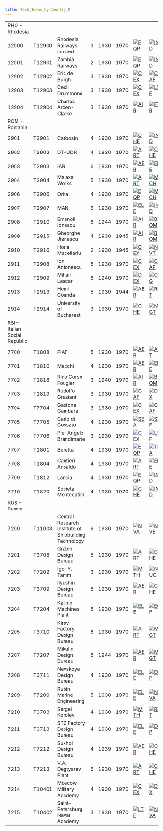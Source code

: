 ```yaml
---
title: Tech_Teams_by_Country_R
---
```



|                               |        |                                                       |     |      |      |                                                                                                  |                                                                                                  |                                                                                              |                                                                                                  |                                                                                            |
|-------------------------------|--------|-------------------------------------------------------|-----|------|------|--------------------------------------------------------------------------------------------------|--------------------------------------------------------------------------------------------------|----------------------------------------------------------------------------------------------|--------------------------------------------------------------------------------------------------|--------------------------------------------------------------------------------------------|
| RHO - Rhodesia                |        |                                                       |     |      |      |                                                                                                  |                                                                                                  |                                                                                              |                                                                                                  |                                                                                            |
| 12900                         | T12900 | Rhodesia Railways Limited                             | 3   | 1930 | 1970 | [![EQP](/images/2/20/General_equipment.png)](/wiki/File:General_equipment.png "EQP")             | [![IND](/images/7/79/Industrial_engineering.png)](/wiki/File:Industrial_engineering.png "IND")   | [![MGT](/images/c/c7/Management.png)](/wiki/File:Management.png "MGT")                       | [![MCH](/images/a/a1/Mechanics.png)](/wiki/File:Mechanics.png "MCH")                             |                                                                                            |
| 12901                         | T12901 | Zambia Railways                                       | 2   | 1930 | 1970 | [![EQP](/images/2/20/General_equipment.png)](/wiki/File:General_equipment.png "EQP")             | [![IND](/images/7/79/Industrial_engineering.png)](/wiki/File:Industrial_engineering.png "IND")   | [![MGT](/images/c/c7/Management.png)](/wiki/File:Management.png "MGT")                       | [![MCH](/images/a/a1/Mechanics.png)](/wiki/File:Mechanics.png "MCH")                             |                                                                                            |
| 12902                         | T12902 | Eric de Burgh                                         | 3   | 1930 | 1970 | [![CEX](/images/b/bc/Centralized_execution.png)](/wiki/File:Centralized_execution.png "CEX")     | [![CAF](/images/f/f8/Combined_arms_focus.png)](/wiki/File:Combined_arms_focus.png "CAF")         | [![LGT](/images/1/1d/Large_unit_tactics.png)](/wiki/File:Large_unit_tactics.png "LGT")       | [![TRA](/images/b/b1/Training.png)](/wiki/File:Training.png "TRA")                               |                                                                                            |
| 12903                         | T12903 | Cecil Drummond                                        | 3   | 1930 | 1970 | [![CEX](/images/b/bc/Centralized_execution.png)](/wiki/File:Centralized_execution.png "CEX")     | [![LTF](/images/e/e7/Large_taskforce_tactics.png)](/wiki/File:Large_taskforce_tactics.png "LTF") | [![NVT](/images/1/10/Naval_training.png)](/wiki/File:Naval_training.png "NVT")               | [![SEA](/images/2/22/Seamanship.png)](/wiki/File:Seamanship.png "SEA")                           |                                                                                            |
| 12904                         | T12904 | Charles Arden-Clarke                                  | 3   | 1930 | 1970 | [![AIR](/images/8/87/Aircraft_testing.png)](/wiki/File:Aircraft_testing.png "AIR")               | [![FTR](/images/8/8a/Fighter_tactics.png)](/wiki/File:Fighter_tactics.png "FTR")                 | [![PIL](/images/6/6b/Piloting.png)](/wiki/File:Piloting.png "PIL")                           |                                                                                                  |                                                                                            |
| ROM - Romania                 |        |                                                       |     |      |      |                                                                                                  |                                                                                                  |                                                                                              |                                                                                                  |                                                                                            |
| 2901                          | T2901  | Carbosin                                              | 4   | 1930 | 1970 | [![CHE](/images/1/19/Chemistry.png)](/wiki/File:Chemistry.png "CHE")                             | [![IND](/images/7/79/Industrial_engineering.png)](/wiki/File:Industrial_engineering.png "IND")   | [![MGT](/images/c/c7/Management.png)](/wiki/File:Management.png "MGT")                       |                                                                                                  |                                                                                            |
| 2902                          | T2902  | DT-UDR                                                | 4   | 1930 | 1970 | [![ART](/images/d/d8/Artillery.png)](/wiki/File:Artillery.png "ART")                             | [![CHE](/images/1/19/Chemistry.png)](/wiki/File:Chemistry.png "CHE")                             | [![EQP](/images/2/20/General_equipment.png)](/wiki/File:General_equipment.png "EQP")         | [![MCH](/images/a/a1/Mechanics.png)](/wiki/File:Mechanics.png "MCH")                             | [![TRA](/images/b/b1/Training.png)](/wiki/File:Training.png "TRA")                         |
| 2903                          | T2903  | IAR                                                   | 6   | 1930 | 1970 | [![AER](/images/a/a1/Aeronautics.png)](/wiki/File:Aeronautics.png "AER")                         | [![ELE](/images/d/dd/Electronics.png)](/wiki/File:Electronics.png "ELE")                         | [![TEC](/images/9/9d/Technical_efficiency.png)](/wiki/File:Technical_efficiency.png "TEC")   |                                                                                                  |                                                                                            |
| 2904                          | T2904  | Malaxa Works                                          | 5   | 1930 | 1970 | [![ART](/images/d/d8/Artillery.png)](/wiki/File:Artillery.png "ART")                             | [![MCH](/images/a/a1/Mechanics.png)](/wiki/File:Mechanics.png "MCH")                             | [![TEC](/images/9/9d/Technical_efficiency.png)](/wiki/File:Technical_efficiency.png "TEC")   |                                                                                                  |                                                                                            |
| 2906                          | T2906  | Orita                                                 | 4   | 1930 | 1970 | [![EQP](/images/2/20/General_equipment.png)](/wiki/File:General_equipment.png "EQP")             | [![MCH](/images/a/a1/Mechanics.png)](/wiki/File:Mechanics.png "MCH")                             | [![TRA](/images/b/b1/Training.png)](/wiki/File:Training.png "TRA")                           |                                                                                                  |                                                                                            |
| 2907                          | T2907  | MAN                                                   | 6   | 1930 | 1970 | [![ELE](/images/d/dd/Electronics.png)](/wiki/File:Electronics.png "ELE")                         | [![IND](/images/7/79/Industrial_engineering.png)](/wiki/File:Industrial_engineering.png "IND")   | [![MGT](/images/c/c7/Management.png)](/wiki/File:Management.png "MGT")                       | [![MCH](/images/a/a1/Mechanics.png)](/wiki/File:Mechanics.png "MCH")                             |                                                                                            |
| 2908                          | T2910  | Emanoil Ionescu                                       | 6   | 1944 | 1970 | [![AIR](/images/8/87/Aircraft_testing.png)](/wiki/File:Aircraft_testing.png "AIR")               | [![BOM](/images/2/26/Bomber_tactics.png)](/wiki/File:Bomber_tactics.png "BOM")                   | [![CAF](/images/f/f8/Combined_arms_focus.png)](/wiki/File:Combined_arms_focus.png "CAF")     | [![FTR](/images/8/8a/Fighter_tactics.png)](/wiki/File:Fighter_tactics.png "FTR")                 | [![PIL](/images/6/6b/Piloting.png)](/wiki/File:Piloting.png "PIL")                         |
| 2909                          | T2915  | Gheorghe Jienescu                                     | 4   | 1930 | 1945 | [![AIR](/images/8/87/Aircraft_testing.png)](/wiki/File:Aircraft_testing.png "AIR")               | [![BOM](/images/2/26/Bomber_tactics.png)](/wiki/File:Bomber_tactics.png "BOM")                   | [![FTR](/images/8/8a/Fighter_tactics.png)](/wiki/File:Fighter_tactics.png "FTR")             |                                                                                                  |                                                                                            |
| 2910                          | T2916  | Horia Macellariu                                      | 2   | 1930 | 1945 | [![CEX](/images/b/bc/Centralized_execution.png)](/wiki/File:Centralized_execution.png "CEX")     | [![NVT](/images/1/10/Naval_training.png)](/wiki/File:Naval_training.png "NVT")                   | [![SEA](/images/2/22/Seamanship.png)](/wiki/File:Seamanship.png "SEA")                       | [![SUB](/images/6/61/Submarine_tactics.png)](/wiki/File:Submarine_tactics.png "SUB")             |                                                                                            |
| 2911                          | T2908  | Ion Antonescu                                         | 5   | 1930 | 1970 | [![CEX](/images/b/bc/Centralized_execution.png)](/wiki/File:Centralized_execution.png "CEX")     | [![CAF](/images/f/f8/Combined_arms_focus.png)](/wiki/File:Combined_arms_focus.png "CAF")         | [![CRG](/images/3/38/Individual_courage.png)](/wiki/File:Individual_courage.png "CRG")       | [![INF](/images/b/be/Infantry_focus.png)](/wiki/File:Infantry_focus.png "INF")                   | [![LGT](/images/1/1d/Large_unit_tactics.png)](/wiki/File:Large_unit_tactics.png "LGT")     |
| 2912                          | T2909  | Mihail Lascar                                         | 6   | 1940 | 1970 | [![DEX](/images/0/0d/Decentralized_execution.png)](/wiki/File:Decentralized_execution.png "DEX") | [![CRG](/images/3/38/Individual_courage.png)](/wiki/File:Individual_courage.png "CRG")           | [![INF](/images/b/be/Infantry_focus.png)](/wiki/File:Infantry_focus.png "INF")               | [![SMT](/images/2/2f/Small_unit_tactics.png)](/wiki/File:Small_unit_tactics.png "SMT")           |                                                                                            |
| 2913                          | T2913  | Henri Coanda                                          | 5   | 1930 | 1944 | [![AER](/images/a/a1/Aeronautics.png)](/wiki/File:Aeronautics.png "AER")                         | [![RKT](/images/5/51/Rocketry.png)](/wiki/File:Rocketry.png "RKT")                               | [![TEC](/images/9/9d/Technical_efficiency.png)](/wiki/File:Technical_efficiency.png "TEC")   |                                                                                                  |                                                                                            |
| 2914                          | T2914  | University of Bucharest                               | 3   | 1930 | 1970 | [![CHE](/images/1/19/Chemistry.png)](/wiki/File:Chemistry.png "CHE")                             | [![MGT](/images/c/c7/Management.png)](/wiki/File:Management.png "MGT")                           | [![MCH](/images/a/a1/Mechanics.png)](/wiki/File:Mechanics.png "MCH")                         |                                                                                                  |                                                                                            |
| RSI – Italian Social Republic |        |                                                       |     |      |      |                                                                                                  |                                                                                                  |                                                                                              |                                                                                                  |                                                                                            |
| 7700                          | T1808  | FIAT                                                  | 5   | 1930 | 1970 | [![AER](/images/a/a1/Aeronautics.png)](/wiki/File:Aeronautics.png "AER")                         | [![ART](/images/d/d8/Artillery.png)](/wiki/File:Artillery.png "ART")                             | [![ELE](/images/d/dd/Electronics.png)](/wiki/File:Electronics.png "ELE")                     | [![MGT](/images/c/c7/Management.png)](/wiki/File:Management.png "MGT")                           | [![MCH](/images/a/a1/Mechanics.png)](/wiki/File:Mechanics.png "MCH")                       |
| 7701                          | T1810  | Macchi                                                | 4   | 1930 | 1970 | [![AER](/images/a/a1/Aeronautics.png)](/wiki/File:Aeronautics.png "AER")                         | [![ELE](/images/d/dd/Electronics.png)](/wiki/File:Electronics.png "ELE")                         | [![TEC](/images/9/9d/Technical_efficiency.png)](/wiki/File:Technical_efficiency.png "TEC")   |                                                                                                  |                                                                                            |
| 7702                          | T1818  | Rino Corso Fougier                                    | 3   | 1940 | 1970 | [![AIR](/images/8/87/Aircraft_testing.png)](/wiki/File:Aircraft_testing.png "AIR")               | [![BOM](/images/2/26/Bomber_tactics.png)](/wiki/File:Bomber_tactics.png "BOM")                   | [![CEX](/images/b/bc/Centralized_execution.png)](/wiki/File:Centralized_execution.png "CEX") |                                                                                                  |                                                                                            |
| 7703                          | T1819  | Rodolfo Graziani                                      | 3   | 1930 | 1970 | [![CAF](/images/f/f8/Combined_arms_focus.png)](/wiki/File:Combined_arms_focus.png "CAF")         | [![DEX](/images/0/0d/Decentralized_execution.png)](/wiki/File:Decentralized_execution.png "DEX") | [![TRA](/images/b/b1/Training.png)](/wiki/File:Training.png "TRA")                           |                                                                                                  |                                                                                            |
| 7704                          | T7704  | Gastone Gambara                                       | 3   | 1930 | 1970 | [![CEX](/images/b/bc/Centralized_execution.png)](/wiki/File:Centralized_execution.png "CEX")     | [![CAF](/images/f/f8/Combined_arms_focus.png)](/wiki/File:Combined_arms_focus.png "CAF")         | [![LGT](/images/1/1d/Large_unit_tactics.png)](/wiki/File:Large_unit_tactics.png "LGT")       |                                                                                                  |                                                                                            |
| 7705                          | T7705  | Carlo di Cossato                                      | 4   | 1930 | 1970 | [![SEA](/images/2/22/Seamanship.png)](/wiki/File:Seamanship.png "SEA")                           | [![STF](/images/4/48/Small_taskforce_tactics.png)](/wiki/File:Small_taskforce_tactics.png "STF") | [![SUB](/images/6/61/Submarine_tactics.png)](/wiki/File:Submarine_tactics.png "SUB")         |                                                                                                  |                                                                                            |
| 7706                          | T7706  | Pier Angelo Brandimarte                               | 3   | 1930 | 1970 | [![CEX](/images/b/bc/Centralized_execution.png)](/wiki/File:Centralized_execution.png "CEX")     | [![LTF](/images/e/e7/Large_taskforce_tactics.png)](/wiki/File:Large_taskforce_tactics.png "LTF") | [![SEA](/images/2/22/Seamanship.png)](/wiki/File:Seamanship.png "SEA")                       |                                                                                                  |                                                                                            |
| 7707                          | T1801  | Beretta                                               | 4   | 1930 | 1970 | [![EQP](/images/2/20/General_equipment.png)](/wiki/File:General_equipment.png "EQP")             | [![TRA](/images/b/b1/Training.png)](/wiki/File:Training.png "TRA")                               |                                                                                              |                                                                                                  |                                                                                            |
| 7708                          | T1804  | Cantieri Ansaldo                                      | 4   | 1930 | 1970 | [![ART](/images/d/d8/Artillery.png)](/wiki/File:Artillery.png "ART")                             | [![ELE](/images/d/dd/Electronics.png)](/wiki/File:Electronics.png "ELE")                         | [![MCH](/images/a/a1/Mechanics.png)](/wiki/File:Mechanics.png "MCH")                         | [![NVA](/images/e/ea/Naval_artillery.png)](/wiki/File:Naval_artillery.png "NVA")                 | [![NVE](/images/0/09/Naval_engineering.png)](/wiki/File:Naval_engineering.png "NVE")       |
| 7709                          | T1812  | Lancia                                                | 4   | 1930 | 1970 | [![EQP](/images/2/20/General_equipment.png)](/wiki/File:General_equipment.png "EQP")             | [![IND](/images/7/79/Industrial_engineering.png)](/wiki/File:Industrial_engineering.png "IND")   | [![MGT](/images/c/c7/Management.png)](/wiki/File:Management.png "MGT")                       | [![MCH](/images/a/a1/Mechanics.png)](/wiki/File:Mechanics.png "MCH")                             |                                                                                            |
| 7710                          | T1820  | Societá Montecatini                                   | 4   | 1930 | 1970 | [![CHE](/images/1/19/Chemistry.png)](/wiki/File:Chemistry.png "CHE")                             | [![IND](/images/7/79/Industrial_engineering.png)](/wiki/File:Industrial_engineering.png "IND")   |                                                                                              |                                                                                                  |                                                                                            |
| RUS - Russia                  |        |                                                       |     |      |      |                                                                                                  |                                                                                                  |                                                                                              |                                                                                                  |                                                                                            |
| 7200                          | T11003 | Central Research Institute of Shipbuilding Technology | 6   | 1930 | 1970 | [![NVA](/images/e/ea/Naval_artillery.png)](/wiki/File:Naval_artillery.png "NVA")                 | [![NVE](/images/0/09/Naval_engineering.png)](/wiki/File:Naval_engineering.png "NVE")             | [![TEC](/images/9/9d/Technical_efficiency.png)](/wiki/File:Technical_efficiency.png "TEC")   |                                                                                                  |                                                                                            |
| 7201                          | T3708  | Grabin Design Bureau                                  | 5   | 1930 | 1970 | [![ART](/images/d/d8/Artillery.png)](/wiki/File:Artillery.png "ART")                             | [![CHE](/images/1/19/Chemistry.png)](/wiki/File:Chemistry.png "CHE")                             | [![EQP](/images/2/20/General_equipment.png)](/wiki/File:General_equipment.png "EQP")         | [![MCH](/images/a/a1/Mechanics.png)](/wiki/File:Mechanics.png "MCH")                             | [![TEC](/images/9/9d/Technical_efficiency.png)](/wiki/File:Technical_efficiency.png "TEC") |
| 7202                          | T7202  | Igor Y. Tamm                                          | 3   | 1930 | 1970 | [![MTH](/images/7/79/Mathematics.png)](/wiki/File:Mathematics.png "MTH")                         | [![NUC](/images/0/05/Nuclear_engineering.png)](/wiki/File:Nuclear_engineering.png "NUC")         | [![PHY](/images/a/a1/Nuclear_physics.png)](/wiki/File:Nuclear_physics.png "PHY")             |                                                                                                  |                                                                                            |
| 7203                          | T3709  | Ilyushin Design Bureau                                | 5   | 1930 | 1970 | [![AER](/images/a/a1/Aeronautics.png)](/wiki/File:Aeronautics.png "AER")                         | [![CHE](/images/1/19/Chemistry.png)](/wiki/File:Chemistry.png "CHE")                             | [![ELE](/images/d/dd/Electronics.png)](/wiki/File:Electronics.png "ELE")                     | [![TEC](/images/9/9d/Technical_efficiency.png)](/wiki/File:Technical_efficiency.png "TEC")       |                                                                                            |
| 7204                          | T7204  | Kalinin Machines Plant                                | 5   | 1930 | 1970 | [![ELE](/images/d/dd/Electronics.png)](/wiki/File:Electronics.png "ELE")                         | [![EQP](/images/2/20/General_equipment.png)](/wiki/File:General_equipment.png "EQP")             | [![RKT](/images/5/51/Rocketry.png)](/wiki/File:Rocketry.png "RKT")                           |                                                                                                  |                                                                                            |
| 7205                          | T3710  | Kirov Factory Design Bureau                           | 6   | 1930 | 1970 | [![ART](/images/d/d8/Artillery.png)](/wiki/File:Artillery.png "ART")                             | [![MGT](/images/c/c7/Management.png)](/wiki/File:Management.png "MGT")                           | [![MCH](/images/a/a1/Mechanics.png)](/wiki/File:Mechanics.png "MCH")                         | [![TEC](/images/9/9d/Technical_efficiency.png)](/wiki/File:Technical_efficiency.png "TEC")       |                                                                                            |
| 7207                          | T7207  | Mikulin Design Bureau                                 | 5   | 1944 | 1970 | [![AER](/images/a/a1/Aeronautics.png)](/wiki/File:Aeronautics.png "AER")                         | [![MGT](/images/c/c7/Management.png)](/wiki/File:Management.png "MGT")                           | [![MCH](/images/a/a1/Mechanics.png)](/wiki/File:Mechanics.png "MCH")                         | [![RKT](/images/5/51/Rocketry.png)](/wiki/File:Rocketry.png "RKT")                               |                                                                                            |
| 7208                          | T3711  | Nevskoye Design Bureau                                | 4   | 1930 | 1970 | [![ELE](/images/d/dd/Electronics.png)](/wiki/File:Electronics.png "ELE")                         | [![EQP](/images/2/20/General_equipment.png)](/wiki/File:General_equipment.png "EQP")             | [![NVA](/images/e/ea/Naval_artillery.png)](/wiki/File:Naval_artillery.png "NVA")             | [![NVE](/images/0/09/Naval_engineering.png)](/wiki/File:Naval_engineering.png "NVE")             | [![TEC](/images/9/9d/Technical_efficiency.png)](/wiki/File:Technical_efficiency.png "TEC") |
| 7209                          | T7209  | Rubin Marine Engineering                              | 5   | 1930 | 1970 | [![ELE](/images/d/dd/Electronics.png)](/wiki/File:Electronics.png "ELE")                         | [![NVA](/images/e/ea/Naval_artillery.png)](/wiki/File:Naval_artillery.png "NVA")                 | [![NVE](/images/0/09/Naval_engineering.png)](/wiki/File:Naval_engineering.png "NVE")         | [![NUC](/images/0/05/Nuclear_engineering.png)](/wiki/File:Nuclear_engineering.png "NUC")         | [![TEC](/images/9/9d/Technical_efficiency.png)](/wiki/File:Technical_efficiency.png "TEC") |
| 7210                          | T3703  | Sergei Korolev                                        | 4   | 1930 | 1970 | [![MTH](/images/7/79/Mathematics.png)](/wiki/File:Mathematics.png "MTH")                         | [![RKT](/images/5/51/Rocketry.png)](/wiki/File:Rocketry.png "RKT")                               |                                                                                              |                                                                                                  |                                                                                            |
| 7211                          | T3713  | STZ Factory Design Bureau                             | 4   | 1930 | 1970 | [![ELE](/images/d/dd/Electronics.png)](/wiki/File:Electronics.png "ELE")                         | [![EQP](/images/2/20/General_equipment.png)](/wiki/File:General_equipment.png "EQP")             | [![MCH](/images/a/a1/Mechanics.png)](/wiki/File:Mechanics.png "MCH")                         |                                                                                                  |                                                                                            |
| 7212                          | T7212  | Sukhoi Design Bureau                                  | 4   | 1939 | 1970 | [![AER](/images/a/a1/Aeronautics.png)](/wiki/File:Aeronautics.png "AER")                         | [![CHE](/images/1/19/Chemistry.png)](/wiki/File:Chemistry.png "CHE")                             | [![ELE](/images/d/dd/Electronics.png)](/wiki/File:Electronics.png "ELE")                     | [![TEC](/images/9/9d/Technical_efficiency.png)](/wiki/File:Technical_efficiency.png "TEC")       |                                                                                            |
| 7213                          | T7213  | V.A. Degtyarev Plant                                  | 6   | 1930 | 1970 | [![ART](/images/d/d8/Artillery.png)](/wiki/File:Artillery.png "ART")                             | [![CHE](/images/1/19/Chemistry.png)](/wiki/File:Chemistry.png "CHE")                             | [![EQP](/images/2/20/General_equipment.png)](/wiki/File:General_equipment.png "EQP")         |                                                                                                  |                                                                                            |
| 7214                          | T10401 | Moscow Military Academy                               | 4   | 1930 | 1970 | [![CEX](/images/b/bc/Centralized_execution.png)](/wiki/File:Centralized_execution.png "CEX")     | [![DEX](/images/0/0d/Decentralized_execution.png)](/wiki/File:Decentralized_execution.png "DEX") | [![CRG](/images/3/38/Individual_courage.png)](/wiki/File:Individual_courage.png "CRG")       | [![LGT](/images/1/1d/Large_unit_tactics.png)](/wiki/File:Large_unit_tactics.png "LGT")           | [![TRA](/images/b/b1/Training.png)](/wiki/File:Training.png "TRA")                         |
| 7215                          | T10402 | Saint-Petersburg Naval Academy                        | 3   | 1930 | 1970 | [![LTF](/images/e/e7/Large_taskforce_tactics.png)](/wiki/File:Large_taskforce_tactics.png "LTF") | [![NVA](/images/e/ea/Naval_artillery.png)](/wiki/File:Naval_artillery.png "NVA")                 | [![NVT](/images/1/10/Naval_training.png)](/wiki/File:Naval_training.png "NVT")               | [![STF](/images/4/48/Small_taskforce_tactics.png)](/wiki/File:Small_taskforce_tactics.png "STF") | [![SUB](/images/6/61/Submarine_tactics.png)](/wiki/File:Submarine_tactics.png "SUB")       |
